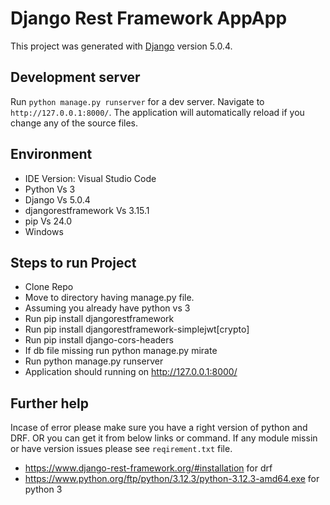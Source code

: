 # Django Rest Framework AppApp

This project was generated with [Django](https://www.djangoproject.com/start/) version 5.0.4.

## Development server

Run `python manage.py runserver` for a dev server. Navigate to `http://127.0.0.1:8000/`. The application will automatically reload if you change any of the source files.


## Environment 
- IDE Version: Visual Studio Code 
- Python Vs 3
- Django Vs 5.0.4
- djangorestframework Vs 3.15.1
- pip Vs 24.0
- Windows 

## Steps to run Project 
- Clone Repo 
- Move to directory having manage.py file. 
- Assuming you already have python vs 3
- Run pip install djangorestframework
- Run pip install djangorestframework-simplejwt[crypto]
- Run pip install django-cors-headers 
- If db file missing run python manage.py mirate
- Run python manage.py runserver
- Application should running on http://127.0.0.1:8000/ 

## Further help 
Incase of error please make sure you have a right version of python and DRF. OR you can get it from below links or command. If any module missin or have version issues please see `reqirement.txt` file. 
- https://www.django-rest-framework.org/#installation for drf 
- https://www.python.org/ftp/python/3.12.3/python-3.12.3-amd64.exe for python 3



